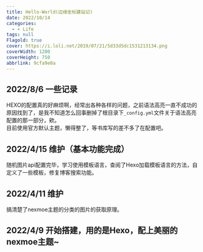 ```yaml
---
title: Hello-World(边缘坐标建站记)
date: 2022/10/14
categories:
  - - Life
tags: null
Flagold: true
cover: https://i.loli.net/2019/07/21/5d33d5dc1531213134.png
coverWidth: 1200
coverHeight: 750
abbrlink: 9cfa9e0a
---
```


## 2022/8/6 一些记录

HEXO的配置真的好麻烦啊，经常出各种各样的问题，之前语法高亮一直不成功的原因找到了，是我不知道怎么回事删掉了根目录下`_config.yml`文件关于语法高亮配置的那一部分，欸。  
目前使用官方默认主题，懒得整了，等书库写的差不多了在配置吧。

## 2022/4/15 维护（基本功能完成）

随机图片api配置完毕，学习使用模板语言，查阅了Hexo加载模板语言的方法，自定义了一些模板，修复博客搜索功能。

## 2022/4/11 维护

搞清楚了nexmoe主题的分类的图片的获取原理。

## 2022/4/9 开始搭建，用的是Hexo，配上美丽的nexmoe主题~

